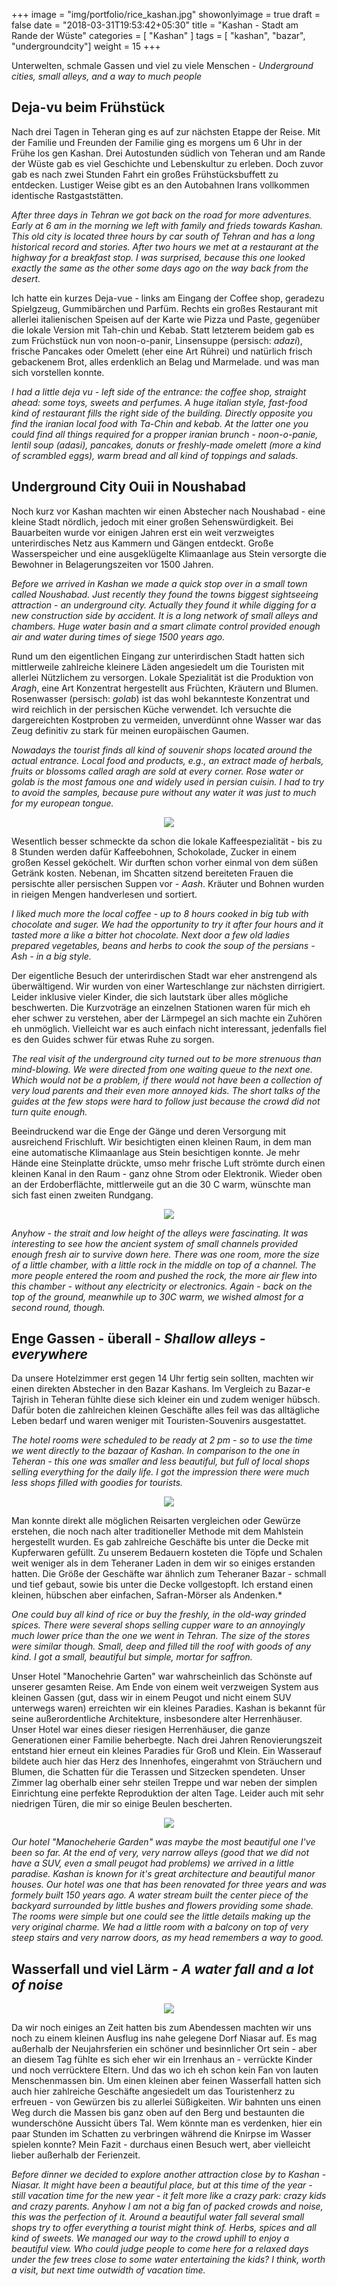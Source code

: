 +++
image = "img/portfolio/rice_kashan.jpg"
showonlyimage = true
draft = false
date = "2018-03-31T19:53:42+05:30"
title = "Kashan -  Stadt am Rande der Wüste"
categories = [ "Kashan" ]
tags = [ "kashan", "bazar", "undergroundcity"]
weight = 15
+++

Unterwelten, schmale Gassen und viel zu viele Menschen - *Underground cities, small alleys, and a way to much people* 

<!--more-->

## Deja-vu beim Frühstück 
Nach drei Tagen in Teheran ging es auf zur nächsten Etappe der Reise. Mit der Familie und Freunden
der Familie ging es morgens um 6 Uhr in der Frühe los gen Kashan. 
Drei Autostunden südlich von Teheran und am Rande der Wüste gab es viel Geschichte und Lebenskultur zu erleben. Doch zuvor gab es nach zwei Stunden Fahrt ein großes Frühstücksbuffett zu entdecken. Lustiger Weise gibt es an den Autobahnen Irans vollkommen identische Rastgaststätten. 

*After three days in Tehran we got back on the road for more adventures. Early at 6 am in the morning we left with family and frieds towards Kashan. This old city is located three hours by car south of Tehran and has a long historical record and stories. After two hours we met at a restaurant at the highway for a breakfast stop. I was surprised, because this one looked exactly the same as the other some days ago on the way back from the desert.*

Ich hatte ein kurzes Deja-vue - links am Eingang der Coffee shop, geradezu Spielgzeug, Gummibärchen und Parfüm. Rechts ein großes Restaurant mit allerlei italienischen Speisen auf der Karte wie Pizza und Paste, gegenüber die lokale Version mit Tah-chin und Kebab. Statt letzterem beidem gab es zum Früchstück nun von noon-o-panir, Linsensuppe (persisch: *adazi*), frische Pancakes oder Omelett (eher eine Art Rührei) und natürlich frisch gebackenem Brot, alles erdenklich an Belag und Marmelade. und was man sich vorstellen konnte. 

*I had a little deja vu - left side of the entrance: the coffee shop, straight ahead: some toys, sweets and perfumes. A huge italian style, fast-food kind of restaurant fills the right side of the building. Directly opposite you find the iranian local food with Ta-Chin and kebab. At the latter one you could find all things required for a propper iranian brunch - noon-o-panie, lentil soup (adasi), pancakes, donuts or freshly-made omelett (more a kind of scrambled eggs), warm bread and all kind of toppings and salads.*


## Underground City Ouii in Noushabad

Noch kurz vor Kashan machten wir einen Abstecher nach Noushabad - eine kleine Stadt nördlich, jedoch mit einer großen Sehenswürdigkeit. Bei Bauarbeiten wurde vor einigen Jahren erst ein weit verzweigtes unterirdisches Netz aus Kammern und Gängen entdeckt. Große Wasserspeicher und eine ausgeklügelte Klimaanlage aus Stein versorgte die Bewohner in Belagerungszeiten vor 1500 Jahren. 

*Before we arrived in Kashan we made a quick stop over in a small town called Noushabad. Just recently they found the towns biggest sightseeing attraction - an underground city. Actually they found it while digging for a new construction side by accident. It is a long network of small alleys and chambers. Huge water basin and a smart climate control provided enough air and water during times of siege 1500 years ago.*

Rund um den eigentlichen Eingang zur unterirdischen Stadt hatten sich mittlerweile zahlreiche kleinere Läden angesiedelt um die Touristen mit allerlei Nützlichem zu versorgen. Lokale Spezialität ist die Produktion von *Aragh*, eine Art Konzentrat hergestellt aus Früchten, Kräutern und Blumen. Rosenwasser (persisch: *golab*) ist das wohl bekannteste Konzentrat und wird reichlich in der persischen Küche verwendet. Ich versuchte die dargereichten Kostproben zu vermeiden, unverdünnt ohne Wasser war das Zeug definitiv zu stark für meinen europäischen Gaumen. 

*Nowadays the tourist finds all kind of souvenir shops located around the actual entrance. Local food and products, e.g., an extract made of herbals, fruits or blossoms called aragh are sold at every corner. Rose water or golab is the most famous one and widely used in persian cuisin. I had to try to avoid the samples, because pure without any water it was just to much for my european tongue.*

<p align="center">
  <img src="/img/portfolio/Noosheshabad.png">
</p>

Wesentlich besser schmeckte da schon die lokale Kaffeespezialität - bis zu 8 Stunden werden dafür Kaffeebohnen, Schokolade, Zucker in einem großen Kessel geköchelt. Wir durften schon vorher einmal von dem süßen Getränk kosten. Nebenan, im Shcatten sitzend bereiteten Frauen die persischte aller persischen Suppen vor - *Aash*. Kräuter und Bohnen wurden in rieigen Mengen handverlesen und sortiert. 

*I liked much more the local coffee - up to 8 hours cooked in big tub with chocolate and suger. We had the opportunity to try it after four hours and it tasted more a like a bitter hot chocolate. Next door a few old ladies prepared vegetables, beans and herbs to cook the soup of the persians - Ash - in a big style.*

Der eigentliche Besuch der unterirdischen Stadt war eher anstrengend als überwältigend. Wir wurden von einer Warteschlange zur nächsten dirrigiert. Leider inklusive vieler Kinder, die sich lautstark über alles mögliche beschwerten. Die Kurzvoträge an einzelnen Stationen waren für mich eh eher schwer zu verstehen, aber der Lärmpegel an sich machte ein Zuhören eh unmöglich. Vielleicht war es auch einfach nicht interessant, jedenfalls fiel es den Guides schwer für etwas Ruhe zu sorgen.

*The real visit of the underground city turned out to be more strenuous than mind-blowing. We were directed from one waiting queue to the next one. Which would not be a problem, if there would not have been a collection of very loud parents and their even more annoyed kids. The short talks of the guides at the few stops were hard to follow just because the crowd did not turn quite enough.*

Beeindruckend war die Enge der Gänge und deren Versorgung mit ausreichend Frischluft. Wir besichtigten einen kleinen Raum, in dem man eine automatische Klimaanlage aus Stein besichtigen konnte. Je mehr Hände eine Steinplatte drückte, umso mehr frische Luft strömte durch einen kleinen Kanal in den Raum - ganz ohne Strom oder Elektronik. Wieder oben an der Erdoberflächte, mittlerweile gut an die 30 C warm, wünschte man sich fast einen zweiten Rundgang.

<p align="center">
  <img src="/img/portfolio/Noosheshabad_2.png">
</p>

*Anyhow - the strait and low height of the alleys were fascinating. It was interesting to see how the ancient system of small channels provided enough fresh air to survive down here. There was one room, more the size of a little chamber, with a little rock in the middle on top of a channel. The more people entered the room and pushed the rock, the more air flew into this chamber - without any electricity or electronics. Again - back on the top of the ground, meanwhile up to 30C warm, we wished almost for a second round, though.*

## Enge Gassen - überall - *Shallow alleys - everywhere*

Da unsere Hotelzimmer erst gegen 14 Uhr fertig sein sollten, machten wir einen direkten Abstecher in den Bazar Kashans. Im Vergleich zu Bazar-e Tajrish in Teheran fühlte diese sich kleiner ein und zudem weniger hübsch. Dafür boten die zahlreichen kleinen Geschäfte alles feil was das alltägliche Leben bedarf und waren weniger mit Touristen-Souvenirs ausgestattet.

*The hotel rooms were scheduled to be ready at 2 pm - so to use the time we went directly to the bazaar of Kashan. In comparison to the one in Teheran - this one was smaller and less beautiful, but full of local shops selling everything for the daily life. I got the impression there were much less shops filled with goodies for tourists.*

<p align="center">
  <img src="/img/portfolio/Kashan_bazar.png">
</p>

Man konnte direkt alle möglichen Reisarten vergleichen oder Gewürze erstehen, die noch nach alter traditioneller Methode mit dem Mahlstein hergestellt wurden. Es gab zahlreiche Geschäfte bis unter die Decke mit Kupferwaren gefüllt. Zu unserem Bedauern kosteten die Töpfe und Schalen weit weniger als in dem Teheraner Laden in dem wir so einiges erstanden hatten. Die Größe der Geschäfte war ähnlich zum Teheraner Bazar - schmall und tief gebaut, sowie bis unter die Decke vollgestopft. Ich erstand einen kleinen, hübschen aber einfachen, Safran-Mörser als Andenken.*

*One could buy all kind of rice or buy the freshly, in the old-way grinded spices. There were several shops selling cupper ware to an annoyingly much lower price than the one we went in Tehran. The size of the stores were similar though. Small, deep and filled till the roof with goods of any kind. I got a small, beautiful but simple, mortar for saffron.*

Unser Hotel "Manochehrie Garten" war wahrscheinlich das Schönste auf unserer gesamten Reise. Am Ende von einem weit verzweigen System aus kleinen Gassen (gut, dass wir in einem Peugot und nicht einem SUV unterwegs waren) erreichten wir ein kleines Paradies. Kashan is bekannt für seine außerordentliche Architekture, insbesondere alter Herrenhäuser. Unser Hotel war eines dieser riesigen Herrenhäuser, die ganze Generationen einer Familie beherbegte. Nach drei Jahren Renovierungszeit entstand hier erneut ein kleines Paradies für Groß und Klein. Ein Wasserauf bildete auch hier das Herz des Innenhofes, eingerahmt von Sträuchern und Blumen, die Schatten für die Terassen und Sitzecken spendeten. Unser Zimmer lag oberhalb einer sehr steilen Treppe und war neben der simplen Einrichtung eine perfekte Reproduktion der alten Tage. Leider auch mit sehr niedrigen Türen, die mir so einige Beulen bescherten. 

<p align="center">
  <img src="/img/portfolio/Kashan_hotel.png">
</p>

*Our hotel "Manocheherie Garden" was maybe the most beautiful one I've been so far. At the end of very, very narrow alleys (good that we did not have a SUV, even a small peugot had problems) we arrived in a little paradise. Kashan is known for it's great architecture and beautiful manor houses. Our hotel was one that has been renovated for three years and was formely built 150 years ago. A water stream built the center piece of the backyard surrounded by little bushes and flowers providing some shade. The rooms were simple but one could see the little details making up the very original charme. We had a little room with a balcony on top of very steep stairs and very narrow doors, as my head remembers a way to good.*

## Wasserfall und viel Lärm - *A water fall and a lot of noise*

<p align="center">
  <img src="/img/portfolio/view_crazyvillage.jpg">
</p>

Da wir noch einiges an Zeit hatten bis zum Abendessen machten wir uns noch zu einem kleinen Ausflug ins nahe gelegene Dorf Niasar auf. Es mag außerhalb der Neujahrsferien ein schöner und besinnlicher Ort sein - aber an diesem Tag fühlte es sich eher wir ein Irrenhaus an - verrückte Kinder und noch verrücktere Eltern. Und das wo ich eh schon kein Fan von lauten Menschenmassen bin. Um einen kleinen aber feinen Wasserfall hatten sich auch hier zahlreiche Geschäfte angesiedelt um das Touristenherz zu erfreuen - von Gewürzen bis zu allerlei Süßigkeiten. Wir bahnten uns einen Weg durch die Massen bis ganz oben auf den Berg und bestaunten die wunderschöne Aussicht übers Tal. Wem könnte man es verdenken, hier ein paar Stunden im Schatten zu verbringen während die Knirpse im Wasser spielen konnte? Mein Fazit - durchaus einen Besuch wert, aber vielleicht lieber außerhalb der Ferienzeit.

*Before dinner we decided to explore another attraction close by to Kashan - Niasar. It might have been a beautiful place, but at this time of the year - still vacation time for the new year - it felt more like a crazy park: crazy kids and crazy parents. Anyhow I am not a big fan of packed crowds and noise, this was the perfection of it. Around a beautiful water fall several small shops try to offer everything a tourist might think of. Herbs, spices and all kind of sweets. We managed our way to the crowd uphill to enjoy a beautiful view. Who could judge people to come here for a relaxed days under the few trees close to some water entertaining the kids? I think, worth a visit, but next time outwidth of vacation time.*

